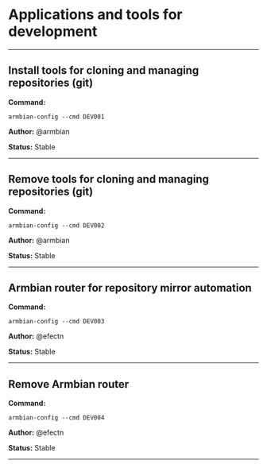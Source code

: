 # Applications and tools for development


***

## Install tools for cloning and managing repositories (git)
**Command:** 
~~~
armbian-config --cmd DEV001
~~~

**Author:** @armbian

**Status:** Stable



***

## Remove tools for cloning and managing repositories (git)
**Command:** 
~~~
armbian-config --cmd DEV002
~~~

**Author:** @armbian

**Status:** Stable



***

## Armbian router for repository mirror automation
**Command:** 
~~~
armbian-config --cmd DEV003
~~~

**Author:** @efectn

**Status:** Stable



***

## Remove Armbian router
**Command:** 
~~~
armbian-config --cmd DEV004
~~~

**Author:** @efectn

**Status:** Stable



***

